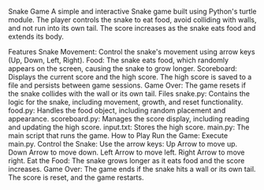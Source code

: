 Snake Game
A simple and interactive Snake game built using Python's turtle module. The player controls the snake to eat food, avoid colliding with walls, and not run into its own tail. The score increases as the snake eats food and extends its body.

Features
Snake Movement: Control the snake's movement using arrow keys (Up, Down, Left, Right).
Food: The snake eats food, which randomly appears on the screen, causing the snake to grow longer.
Scoreboard: Displays the current score and the high score. The high score is saved to a file and persists between game sessions.
Game Over: The game resets if the snake collides with the wall or its own tail.
Files
snake.py: Contains the logic for the snake, including movement, growth, and reset functionality.
food.py: Handles the food object, including random placement and appearance.
scoreboard.py: Manages the score display, including reading and updating the high score.
input.txt: Stores the high score.
main.py: The main script that runs the game.
How to Play
Run the Game: Execute main.py.
Control the Snake: Use the arrow keys:
Up Arrow to move up.
Down Arrow to move down.
Left Arrow to move left.
Right Arrow to move right.
Eat the Food: The snake grows longer as it eats food and the score increases.
Game Over: The game ends if the snake hits a wall or its own tail. The score is reset, and the game restarts.

